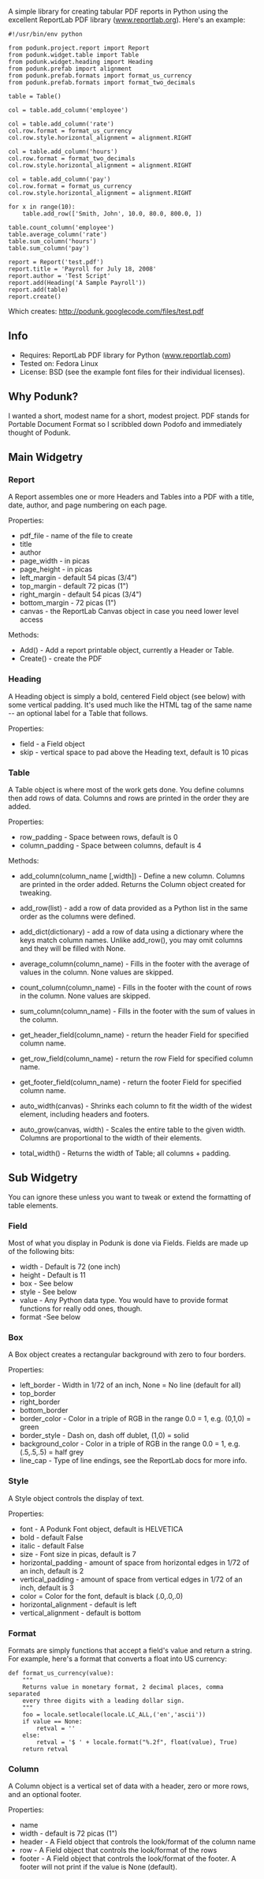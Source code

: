 A simple library for creating tabular PDF reports in Python using the excellent ReportLab PDF library (www.reportlab.org).  Here's an example:

```
#!/usr/bin/env python

from podunk.project.report import Report
from podunk.widget.table import Table
from podunk.widget.heading import Heading
from podunk.prefab import alignment
from podunk.prefab.formats import format_us_currency
from podunk.prefab.formats import format_two_decimals

table = Table()

col = table.add_column('employee')

col = table.add_column('rate')
col.row.format = format_us_currency
col.row.style.horizontal_alignment = alignment.RIGHT

col = table.add_column('hours')
col.row.format = format_two_decimals
col.row.style.horizontal_alignment = alignment.RIGHT

col = table.add_column('pay')
col.row.format = format_us_currency
col.row.style.horizontal_alignment = alignment.RIGHT

for x in range(10):
    table.add_row(['Smith, John', 10.0, 80.0, 800.0, ])

table.count_column('employee')
table.average_column('rate')
table.sum_column('hours')
table.sum_column('pay')

report = Report('test.pdf')
report.title = 'Payroll for July 18, 2008'
report.author = 'Test Script'
report.add(Heading('A Sample Payroll'))
report.add(table)
report.create()

```

Which creates:  http://podunk.googlecode.com/files/test.pdf

## Info ##

  * Requires:  ReportLab PDF library for Python (www.reportlab.com)
  * Tested on: Fedora Linux
  * License:  BSD (see the example font files for their individual licenses).


## Why Podunk? ##

I wanted a short, modest name for a short, modest project.  PDF stands for Portable Document Format so I scribbled down Podofo and immediately thought of Podunk.


## Main Widgetry ##


### Report ###

A Report assembles one or more Headers and Tables into a PDF with a title, date, author, and page numbering on each page.

Properties:
  * pdf\_file - name of the file to create
  * title
  * author
  * page\_width - in picas
  * page\_height - in picas
  * left\_margin - default 54 picas (3/4")
  * top\_margin - default 72 picas (1")
  * right\_margin - default 54 picas (3/4")
  * bottom\_margin - 72 picas (1")
  * canvas - the ReportLab Canvas object in case you need lower level access

Methods:
  * Add() - Add a report printable object, currently a Header or Table.
  * Create() - create the PDF

### Heading ###

A Heading object is simply a bold, centered Field object (see below) with some vertical padding.  It's used much like the HTML tag of the same name -- an optional label for a Table that follows.

Properties:
  * field - a Field object
  * skip - vertical space to pad above the Heading text, default is 10 picas

### Table ###

A Table object is where most of the work gets done.  You define columns then add rows of data.  Columns and rows are printed in the order they are added.

Properties:
  * row\_padding - Space between rows, default is 0
  * column\_padding - Space between columns, default is 4

Methods:
  * add\_column(column\_name [,width]) - Define a new column.  Columns are printed in the order added.  Returns the Column object created for tweaking.

  * add\_row(list) - add a row of data provided as a Python list in the same order as the columns were defined.
  * add\_dict(dictionary) - add a row of data using a dictionary where the keys match column names.  Unlike add\_row(), you may omit columns and they will be filled with None.

  * average\_column(column\_name) - Fills in the footer with the average of values in the column.  None values are skipped.
  * count\_column(column\_name) - Fills in the footer with the count of rows in the column. None values are skipped.
  * sum\_column(column\_name) - Fills in the footer with the sum of values in the column.

  * get\_header\_field(column\_name) - return the header Field for specified column name.
  * get\_row\_field(column\_name) - return the row Field for specified column name.
  * get\_footer\_field(column\_name) - return the footer Field for specified column name.

  * auto\_width(canvas) - Shrinks each column to fit the width of the widest element, including headers and footers.
  * auto\_grow(canvas, width) - Scales the entire table to the given width. Columns are proportional to the width of their elements.
  * total\_width() - Returns the width of Table; all columns + padding.


## Sub Widgetry ##

You can ignore these unless you want to tweak or extend the formatting of table elements.


### Field ###

Most of what you display in Podunk is done via Fields.  Fields are made up of the following bits:

  * width - Default is 72 (one inch)
  * height - Default is 11
  * box - See below
  * style - See below
  * value - Any Python data type.  You would have to provide format functions for really odd ones, though.
  * format -See below


### Box ###

A Box object creates a rectangular background with zero to four borders.

Properties:
  * left\_border - Width in 1/72 of an inch, None = No line (default for all)
  * top\_border
  * right\_border
  * bottom\_border
  * border\_color - Color in a triple of RGB in the range 0.0 = 1, e.g. (0,1,0) = green
  * border\_style - Dash on, dash off dublet, (1,0) = solid
  * background\_color - Color in a triple of RGB in the range 0.0 = 1, e.g. (.5,.5,.5) = half grey
  * line\_cap - Type of line endings, see the ReportLab docs for more info.


### Style ###

A Style object controls the display of text.

Properties:
  * font - A Podunk Font object, default is HELVETICA
  * bold - default False
  * italic - default False
  * size - Font size in picas, default is 7
  * horizontal\_padding - amount of space from horizontal edges in 1/72 of an inch, default is 2
  * vertical\_padding - amount of space from vertical edges in 1/72 of an inch, default is 3
  * color = Color for the font, default is black (.0,.0,.0)
  * horizontal\_alignment - default is left
  * vertical\_alignment - default is bottom

### Format ###

Formats are simply functions that accept a field's value and return a string.  For example, here's a format that converts a float into US currency:

```
def format_us_currency(value):
    """
    Returns value in monetary format, 2 decimal places, comma separated
    every three digits with a leading dollar sign.
    """
    foo = locale.setlocale(locale.LC_ALL,('en','ascii')) 
    if value == None:
        retval = ''
    else:
        retval = '$ ' + locale.format("%.2f", float(value), True)                  
    return retval
```

### Column ###

A Column object is a vertical set of data with a header, zero or more rows, and an optional footer.

Properties:
  * name
  * width - default is 72 picas (1")
  * header - A Field object that controls the look/format of the column name
  * row - A Field object that controls the look/format of the rows
  * footer - A Field object that controls the look/format of the footer.  A footer will not print if the value is None (default).

